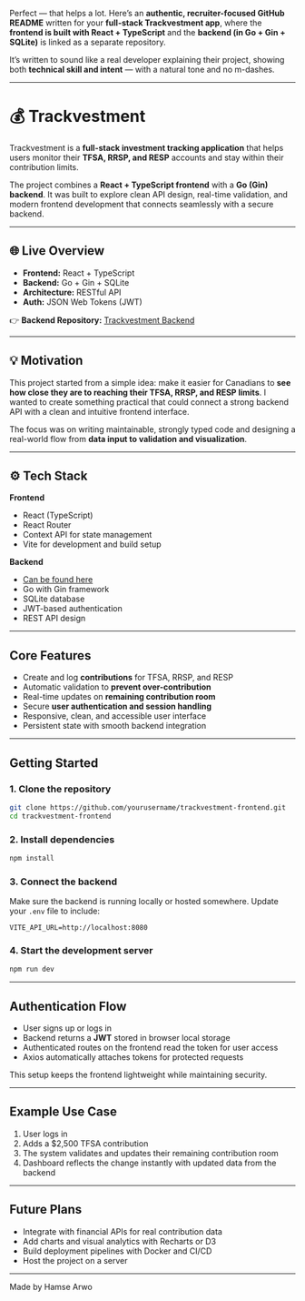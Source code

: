 Perfect — that helps a lot. Here’s an **authentic, recruiter-focused GitHub README** written for your **full-stack Trackvestment app**, where the **frontend is built with React + TypeScript** and the **backend (in Go + Gin + SQLite)** is linked as a separate repository.

It’s written to sound like a real developer explaining their project, showing both **technical skill and intent** — with a natural tone and no m-dashes.

---

# 💰 Trackvestment

Trackvestment is a **full-stack investment tracking application** that helps users monitor their **TFSA, RRSP, and RESP** accounts and stay within their contribution limits.

The project combines a **React + TypeScript frontend** with a **Go (Gin) backend**.
It was built to explore clean API design, real-time validation, and modern frontend development that connects seamlessly with a secure backend.

---

## 🌐 Live Overview

* **Frontend:** React + TypeScript
* **Backend:** Go + Gin + SQLite
* **Architecture:** RESTful API
* **Auth:** JSON Web Tokens (JWT)

👉 **Backend Repository:** [Trackvestment Backend](https://github.com/yourusername/trackvestment-backend)

---

## 💡 Motivation

This project started from a simple idea: make it easier for Canadians to **see how close they are to reaching their TFSA, RRSP, and RESP limits**.
I wanted to create something practical that could connect a strong backend API with a clean and intuitive frontend interface.

The focus was on writing maintainable, strongly typed code and designing a real-world flow from **data input to validation and visualization**.

---

## ⚙️ Tech Stack

**Frontend**

* React (TypeScript)
* React Router
* Context API for state management
* Vite for development and build setup

**Backend**
* [Can be found here](https://github.com/HamseArwo/Canadian_Investment_Tracker)
* Go with Gin framework
* SQLite database
* JWT-based authentication
* REST API design

---

##  Core Features

* Create and log **contributions** for TFSA, RRSP, and RESP
* Automatic validation to **prevent over-contribution**
* Real-time updates on **remaining contribution room**
* Secure **user authentication and session handling**
* Responsive, clean, and accessible user interface
* Persistent state with smooth backend integration

---

## Getting Started

### 1. Clone the repository

```bash
git clone https://github.com/yourusername/trackvestment-frontend.git
cd trackvestment-frontend
```

### 2. Install dependencies

```bash
npm install
```

### 3. Connect the backend

Make sure the backend is running locally or hosted somewhere.
Update your `.env` file to include:

```
VITE_API_URL=http://localhost:8080
```

### 4. Start the development server

```bash
npm run dev
```

---

##  Authentication Flow

* User signs up or logs in
* Backend returns a **JWT** stored in browser local storage
* Authenticated routes on the frontend read the token for user access
* Axios automatically attaches tokens for protected requests

This setup keeps the frontend lightweight while maintaining security.

---

## Example Use Case

1. User logs in
2. Adds a $2,500 TFSA contribution
3. The system validates and updates their remaining contribution room
4. Dashboard reflects the change instantly with updated data from the backend

---

## Future Plans

* Integrate with financial APIs for real contribution data
* Add charts and visual analytics with Recharts or D3
* Build deployment pipelines with Docker and CI/CD
* Host the project on a server

---



Made by Hamse Arwo

